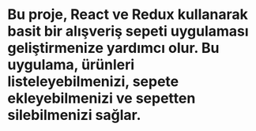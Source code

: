 # Bu proje, React ve Redux kullanarak basit bir alışveriş sepeti uygulaması geliştirmenize yardımcı olur. Bu uygulama, ürünleri listeleyebilmenizi, sepete ekleyebilmenizi ve sepetten silebilmenizi sağlar.


